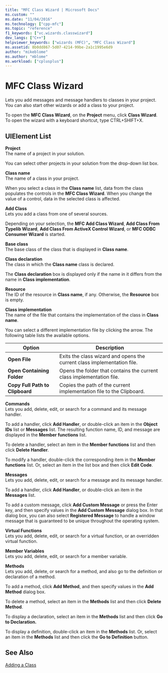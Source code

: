 ```yaml
---
title: "MFC Class Wizard | Microsoft Docs"
ms.custom: ""
ms.date: "11/04/2016"
ms.technology: ["cpp-mfc"]
ms.topic: "reference"
f1_keywords: ["vc.wizards.classwizard"]
dev_langs: ["C++"]
helpviewer_keywords: ["wizards (MFC)", "MFC Class Wizard"]
ms.assetid: 8b0dd867-5d07-4214-99be-2a1c1995e6d9
author: "mikeblome"
ms.author: "mblome"
ms.workload: ["cplusplus"]
---
```

# MFC Class Wizard
Lets you add messages and message handlers to classes in your project. You can also start other wizards or add a class to your project.  
  
 To open the **MFC Class Wizard**, on the **Project** menu, click **Class Wizard**. To open the wizard with a keyboard shortcut, type CTRL+SHIFT+X.  
  
## UIElement List  
 **Project**  
 The name of a project in your solution.  
  
 You can select other projects in your solution from the drop-down list box.  
  
 **Class name**  
 The name of a class in your project.  
  
 When you select a class in the **Class name** list, data from the class populates the controls in the **MFC Class Wizard**. When you change the value of a control, data in the selected class is affected.  
  
 **Add Class**  
 Lets you add a class from one of several sources.  
  
 Depending on your selection, the **MFC Add Class Wizard**, **Add Class From Typelib Wizard**, **Add Class From ActiveX Control Wizard**, or **MFC ODBC Consumer Wizard** is started.  
  
 **Base class**  
 The base class of the class that is displayed in **Class name**.  
  
 **Class declaration**  
 The class in which the **Class name** class is declared.  
  
 The **Class declaration** box is displayed only if the name in it differs from the name in **Class implementation**.  
  
 **Resource**  
 The ID of the resource in **Class name**, if any. Otherwise, the **Resource** box is empty.  
  
 **Class implementation**  
 The name of the file that contains the implementation of the class in **Class name**.  
  
 You can select a different implementation file by clicking the arrow. The following table lists the available options.  
  
|Option|Description|  
|------------|-----------------|  
|**Open File**|Exits the class wizard and opens the current class implementation file.|  
|**Open Containing Folder**|Opens the folder that contains the current class implementation file.|  
|**Copy Full Path to Clipboard**|Copies the path of the current implementation file to the Clipboard.|  
  
 **Commands**  
 Lets you add, delete, edit, or search for a command and its message handler.  
  
 To add a handler, click **Add Handler**, or double-click an item in the **Object IDs** list or **Messages** list. The resulting function name, ID, and message are displayed in the **Member functions** list.  
  
 To delete a handler, select an item in the **Member functions** list and then click **Delete Handler**.  
  
 To modify a handler, double-click the corresponding item in the **Member functions** list. Or, select an item in the list box and then click **Edit Code**.  
  
 **Messages**  
 Lets you add, delete, edit, or search for a message and its message handler.  
  
 To add a handler, click **Add Handler**, or double-click an item in the **Messages** list.  
  
 To add a custom message, click **Add Custom Message** or press the Enter key, and then specify values in the **Add Custom Message** dialog box. In that dialog box, you can also select **Registered Message** to handle a window message that is guaranteed to be unique throughout the operating system.  
  
 **Virtual Functions**  
 Lets you add, delete, edit, or search for a virtual function, or an overridden virtual function.  
  
 **Member Variables**  
 Lets you add, delete, edit, or search for a member variable.  
  
 **Methods**  
 Lets you add, delete, or search for a method, and also go to the definition or declaration of a method.  
  
 To add a method, click **Add Method**, and then specify values in the **Add Method** dialog box.  
  
 To delete a method, select an item in the **Methods** list and then click **Delete Method**.  
  
 To display a declaration, select an item in the **Methods** list and then click **Go to Declaration.**  
  
 To display a definition, double-click an item in the **Methods** list. Or, select an item in the **Methods** list and then click the **Go to Definition** button.  
  
## See Also  
 [Adding a Class](../../ide/adding-a-class-visual-cpp.md)
